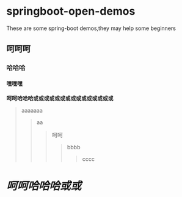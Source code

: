 # springboot-open-demos
These are some spring-boot demos,they may help some beginners
## 呵呵呵
### 哈哈哈
#### 嘿嘿嘿
**呵呵哈哈哈或或或或或或或或或或或或或或或**
> aaaaaaa
>> aa
>>> 呵呵
>>>>bbbb
>>>>>cccc
# _呵呵哈哈哈或或_
